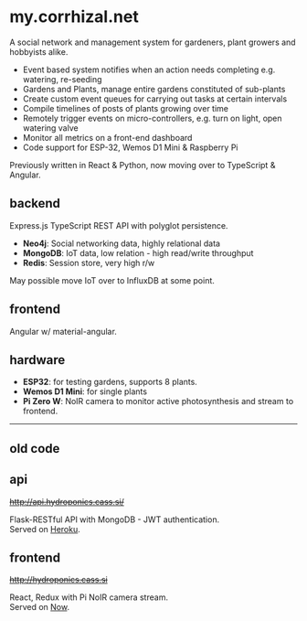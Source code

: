 # my.corrhizal.net

A social network and management system for gardeners, plant growers and hobbyists alike.

* Event based system notifies when an action needs completing e.g. watering, re-seeding
* Gardens and Plants, manage entire gardens constituted of sub-plants
* Create custom event queues for carrying out tasks at certain intervals
* Compile timelines of posts of plants growing over time
* Remotely trigger events on micro-controllers, e.g. turn on light, open watering valve
* Monitor all metrics on a front-end dashboard
* Code support for ESP-32, Wemos D1 Mini & Raspberry Pi

Previously written in React & Python, now moving over to TypeScript & Angular.

## backend

Express.js TypeScript REST API with polyglot persistence.

* __Neo4j__: Social networking data, highly relational data
* __MongoDB__: IoT data, low relation - high read/write throughput
* __Redis__: Session store, very high r/w

May possible move IoT over to InfluxDB at some point.

## frontend

Angular w/ material-angular.

## hardware

* __ESP32__: for testing gardens, supports 8 plants. 
* __Wemos D1 Mini__: for single plants
* __Pi Zero W__: NoIR camera to monitor active photosynthesis and stream to frontend.

---

## old code

## api

~~<http://api.hydroponics.cass.si/>~~

Flask-RESTful API with MongoDB - JWT authentication.  
Served on [Heroku](https://www.heroku.com/).

## frontend

~~<http://hydroponics.cass.si>~~

React, Redux with Pi NoIR camera stream.  
Served on [Now](https://zeit.co/home).
